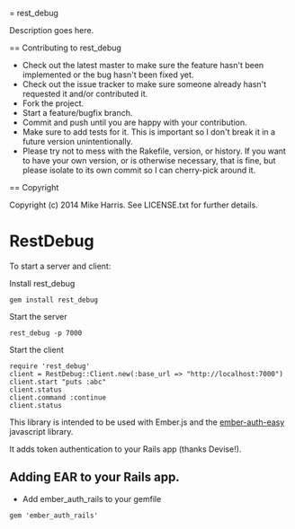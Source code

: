 = rest_debug

Description goes here.

== Contributing to rest_debug
 
* Check out the latest master to make sure the feature hasn't been implemented or the bug hasn't been fixed yet.
* Check out the issue tracker to make sure someone already hasn't requested it and/or contributed it.
* Fork the project.
* Start a feature/bugfix branch.
* Commit and push until you are happy with your contribution.
* Make sure to add tests for it. This is important so I don't break it in a future version unintentionally.
* Please try not to mess with the Rakefile, version, or history. If you want to have your own version, or is otherwise necessary, that is fine, but please isolate to its own commit so I can cherry-pick around it.

== Copyright

Copyright (c) 2014 Mike Harris. See LICENSE.txt for
further details.

# RestDebug

To start a server and client:

Install rest_debug

```
gem install rest_debug
```

Start the server

```
rest_debug -p 7000
```

Start the client

```
require 'rest_debug'
client = RestDebug::Client.new(:base_url => "http://localhost:7000")
client.start "puts :abc"
client.status
client.command :continue
client.status
```

This library is intended to be used with Ember.js and the 
[ember-auth-easy](http://github.com/mharris717/ember-auth-easy) javascript library.

It adds token authentication to your Rails app (thanks Devise!).

## Adding EAR to your Rails app.

* Add ember_auth_rails to your gemfile

```
gem 'ember_auth_rails'
```
